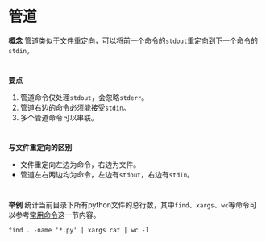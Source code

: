 # 管道

**概念**
管道类似于文件重定向，可以将前一个命令的`stdout`重定向到下一个命令的`stdin`。

#  

**要点**

1. 管道命令仅处理`stdout`，会忽略`stderr`。
2. 管道右边的命令必须能接受`stdin`。
3. 多个管道命令可以串联。

#  

**与文件重定向的区别**

* 文件重定向左边为命令，右边为文件。
* 管道左右两边均为命令，左边有`stdout`，右边有`stdin`。

#  

**举例**
统计当前目录下所有python文件的总行数，其中`find`、`xargs`、`wc`等命令可以参考[常用命令](./folder/常用命令/常用命令.md)这一节内容。

```shell
find . -name '*.py' | xargs cat | wc -l 	
```

